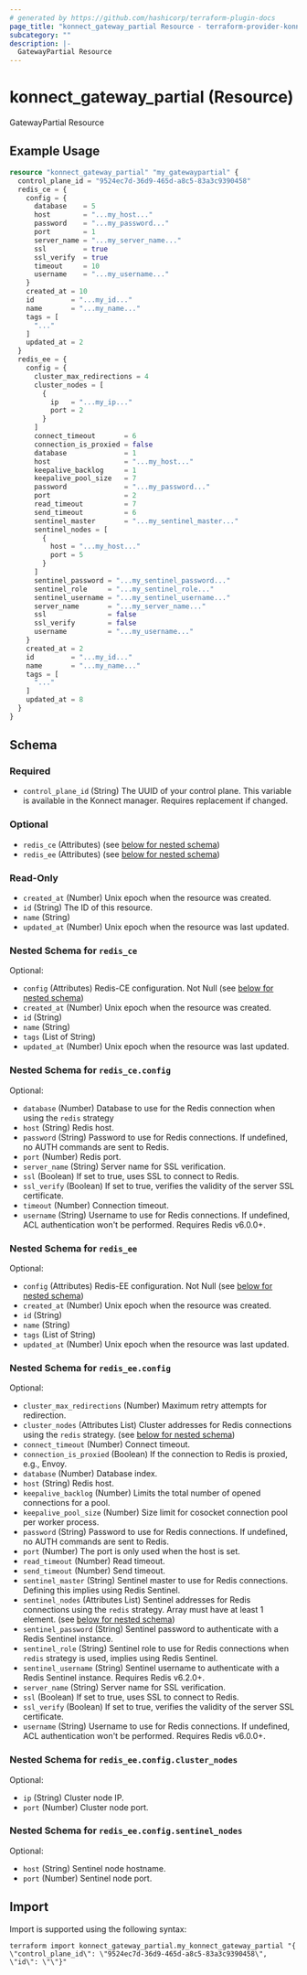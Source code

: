 ```yaml
---
# generated by https://github.com/hashicorp/terraform-plugin-docs
page_title: "konnect_gateway_partial Resource - terraform-provider-konnect"
subcategory: ""
description: |-
  GatewayPartial Resource
---
```


# konnect_gateway_partial (Resource)

GatewayPartial Resource

## Example Usage

```terraform
resource "konnect_gateway_partial" "my_gatewaypartial" {
  control_plane_id = "9524ec7d-36d9-465d-a8c5-83a3c9390458"
  redis_ce = {
    config = {
      database    = 5
      host        = "...my_host..."
      password    = "...my_password..."
      port        = 1
      server_name = "...my_server_name..."
      ssl         = true
      ssl_verify  = true
      timeout     = 10
      username    = "...my_username..."
    }
    created_at = 10
    id         = "...my_id..."
    name       = "...my_name..."
    tags = [
      "..."
    ]
    updated_at = 2
  }
  redis_ee = {
    config = {
      cluster_max_redirections = 4
      cluster_nodes = [
        {
          ip   = "...my_ip..."
          port = 2
        }
      ]
      connect_timeout       = 6
      connection_is_proxied = false
      database              = 1
      host                  = "...my_host..."
      keepalive_backlog     = 1
      keepalive_pool_size   = 7
      password              = "...my_password..."
      port                  = 2
      read_timeout          = 7
      send_timeout          = 6
      sentinel_master       = "...my_sentinel_master..."
      sentinel_nodes = [
        {
          host = "...my_host..."
          port = 5
        }
      ]
      sentinel_password = "...my_sentinel_password..."
      sentinel_role     = "...my_sentinel_role..."
      sentinel_username = "...my_sentinel_username..."
      server_name       = "...my_server_name..."
      ssl               = false
      ssl_verify        = false
      username          = "...my_username..."
    }
    created_at = 2
    id         = "...my_id..."
    name       = "...my_name..."
    tags = [
      "..."
    ]
    updated_at = 8
  }
}
```

<!-- schema generated by tfplugindocs -->
## Schema

### Required

- `control_plane_id` (String) The UUID of your control plane. This variable is available in the Konnect manager. Requires replacement if changed.

### Optional

- `redis_ce` (Attributes) (see [below for nested schema](#nestedatt--redis_ce))
- `redis_ee` (Attributes) (see [below for nested schema](#nestedatt--redis_ee))

### Read-Only

- `created_at` (Number) Unix epoch when the resource was created.
- `id` (String) The ID of this resource.
- `name` (String)
- `updated_at` (Number) Unix epoch when the resource was last updated.

<a id="nestedatt--redis_ce"></a>
### Nested Schema for `redis_ce`

Optional:

- `config` (Attributes) Redis-CE configuration. Not Null (see [below for nested schema](#nestedatt--redis_ce--config))
- `created_at` (Number) Unix epoch when the resource was created.
- `id` (String)
- `name` (String)
- `tags` (List of String)
- `updated_at` (Number) Unix epoch when the resource was last updated.

<a id="nestedatt--redis_ce--config"></a>
### Nested Schema for `redis_ce.config`

Optional:

- `database` (Number) Database to use for the Redis connection when using the `redis` strategy
- `host` (String) Redis host.
- `password` (String) Password to use for Redis connections. If undefined, no AUTH commands are sent to Redis.
- `port` (Number) Redis port.
- `server_name` (String) Server name for SSL verification.
- `ssl` (Boolean) If set to true, uses SSL to connect to Redis.
- `ssl_verify` (Boolean) If set to true, verifies the validity of the server SSL certificate.
- `timeout` (Number) Connection timeout.
- `username` (String) Username to use for Redis connections. If undefined, ACL authentication won't be performed. Requires Redis v6.0.0+.



<a id="nestedatt--redis_ee"></a>
### Nested Schema for `redis_ee`

Optional:

- `config` (Attributes) Redis-EE configuration. Not Null (see [below for nested schema](#nestedatt--redis_ee--config))
- `created_at` (Number) Unix epoch when the resource was created.
- `id` (String)
- `name` (String)
- `tags` (List of String)
- `updated_at` (Number) Unix epoch when the resource was last updated.

<a id="nestedatt--redis_ee--config"></a>
### Nested Schema for `redis_ee.config`

Optional:

- `cluster_max_redirections` (Number) Maximum retry attempts for redirection.
- `cluster_nodes` (Attributes List) Cluster addresses for Redis connections using the `redis` strategy. (see [below for nested schema](#nestedatt--redis_ee--config--cluster_nodes))
- `connect_timeout` (Number) Connect timeout.
- `connection_is_proxied` (Boolean) If the connection to Redis is proxied, e.g., Envoy.
- `database` (Number) Database index.
- `host` (String) Redis host.
- `keepalive_backlog` (Number) Limits the total number of opened connections for a pool.
- `keepalive_pool_size` (Number) Size limit for cosocket connection pool per worker process.
- `password` (String) Password to use for Redis connections. If undefined, no AUTH commands are sent to Redis.
- `port` (Number) The port is only used when the host is set.
- `read_timeout` (Number) Read timeout.
- `send_timeout` (Number) Send timeout.
- `sentinel_master` (String) Sentinel master to use for Redis connections. Defining this implies using Redis Sentinel.
- `sentinel_nodes` (Attributes List) Sentinel addresses for Redis connections using the `redis` strategy. Array must have at least 1 element. (see [below for nested schema](#nestedatt--redis_ee--config--sentinel_nodes))
- `sentinel_password` (String) Sentinel password to authenticate with a Redis Sentinel instance.
- `sentinel_role` (String) Sentinel role to use for Redis connections when `redis` strategy is used, implies using Redis Sentinel.
- `sentinel_username` (String) Sentinel username to authenticate with a Redis Sentinel instance. Requires Redis v6.2.0+.
- `server_name` (String) Server name for SSL verification.
- `ssl` (Boolean) If set to true, uses SSL to connect to Redis.
- `ssl_verify` (Boolean) If set to true, verifies the validity of the server SSL certificate.
- `username` (String) Username to use for Redis connections. If undefined, ACL authentication won't be performed. Requires Redis v6.0.0+.

<a id="nestedatt--redis_ee--config--cluster_nodes"></a>
### Nested Schema for `redis_ee.config.cluster_nodes`

Optional:

- `ip` (String) Cluster node IP.
- `port` (Number) Cluster node port.


<a id="nestedatt--redis_ee--config--sentinel_nodes"></a>
### Nested Schema for `redis_ee.config.sentinel_nodes`

Optional:

- `host` (String) Sentinel node hostname.
- `port` (Number) Sentinel node port.

## Import

Import is supported using the following syntax:

```shell
terraform import konnect_gateway_partial.my_konnect_gateway_partial "{ \"control_plane_id\": \"9524ec7d-36d9-465d-a8c5-83a3c9390458\",  \"id\": \"\"}"
```
